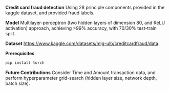 **Credit card fraud detection**
Using 28 principle components provided in the kaggle dataset, and provided fraud labels.

**Model**
Multilayer-perceptron (two hidden layers of dimension 80, and ReLU activation) approach, achieving >99% accuracy, with 70/30% test-train split. 

**Dataset**
https://www.kaggle.com/datasets/mlg-ulb/creditcardfraud/data. 

**Prerequisites**
```bash
pip install torch
```

**Future Contributions**
Consider Time and Amount transaction data, and perform hyperparameter grid-search (hidden layer size, network depth, batch size).
